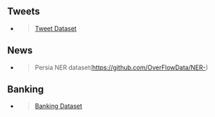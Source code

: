 ## Tweets 


- > [Tweet Dataset](https://gitlab.com/skorani/persian_tweet)


## News 
- > Persia NER dataset(https://github.com/OverFlowData/NER-)


## Banking 

- > [Banking Dataset](https://github.com/skorani/persian-dataset)

